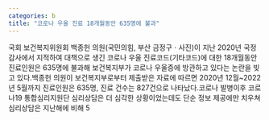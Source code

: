 ```yaml
---
categories: b
title: "코로나 우울 진료 18개월동안 635명에 불과"
---
```

국회 보건복지위원회 백종헌 의원(국민의힘, 부산 금정구ㆍ사진)이 지난 2020년 국정감사에서 지적하여 대책으로 생긴 코로나 우울 진료코드(기타코드)에 대한 18개월동안 진료인원은 635명에 불과해 보건복지부가 코로나 우울증에 방관하고 있다는 논란을 빚고 있다.백종헌 의원이 보건복지부로부터 제출받은 자료에 따르면 2020년 12월~2022년 5월까지 진료인원은 635명, 진료 건수는 827건으로 나타났다.코로나 발병이후 코로나19 통합심리지원단 심리상담은 더 심각한 상황이었는데도 단순 정보 제공에만 치우쳐 심리상담은 지난해에 비해 5
